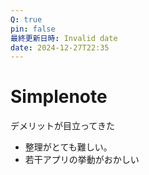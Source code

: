 ```yaml
---
Q: true
pin: false
最終更新日時: Invalid date
date: 2024-12-27T22:35
---
```

# Simplenote

デメリットが目立ってきた

- 整理がとても難しい。  
- 若干アプリの挙動がおかしい